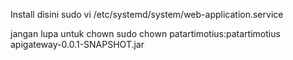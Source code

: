 Install disini
sudo vi /etc/systemd/system/web-application.service

jangan lupa untuk chown 
sudo chown patartimotius:patartimotius apigateway-0.0.1-SNAPSHOT.jar
